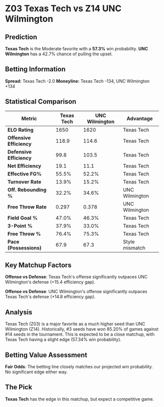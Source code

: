 # Z03 Texas Tech vs Z14 UNC Wilmington

## Prediction
**Texas Tech** is the Moderate favorite with a **57.3%** win probability.
**UNC Wilmington** has a 42.7% chance of pulling the upset.

## Betting Information
**Spread:** Texas Tech -2.0
**Moneyline:** Texas Tech -134, UNC Wilmington +134

## Statistical Comparison

| Metric | Texas Tech | UNC Wilmington | Advantage |
|--------|-----------------|-----------------|----------|
| **ELO Rating** | 1650 | 1620 | Texas Tech |
| **Offensive Efficiency** | 118.9 | 114.6 | Texas Tech |
| **Defensive Efficiency** | 99.8 | 103.5 | Texas Tech |
| **Net Efficiency** | 19.1 | 11.1 | Texas Tech |
| **Effective FG%** | 55.5% | 52.2% | Texas Tech |
| **Turnover Rate** | 13.9% | 15.2% | Texas Tech |
| **Off. Rebounding %** | 32.2% | 34.6% | UNC Wilmington |
| **Free Throw Rate** | 0.297 | 0.378 | UNC Wilmington |
| **Field Goal %** | 47.0% | 46.3% | Texas Tech |
| **3-Point %** | 37.9% | 33.0% | Texas Tech |
| **Free Throw %** | 76.4% | 75.3% | Texas Tech |
| **Pace (Possessions)** | 67.9 | 67.3 | Style mismatch |

## Key Matchup Factors

**Offense vs Defense**: Texas Tech's offense significantly outpaces UNC Wilmington's defense (+15.4 efficiency gap).

**Offense vs Defense**: UNC Wilmington's offense significantly outpaces Texas Tech's defense (+14.8 efficiency gap).

## Analysis

Texas Tech (Z03) is a major favorite as a much higher seed than UNC Wilmington (Z14). Historically, #3 seeds have won 85.20% of games against #14 seeds in the tournament. This is expected to be a close matchup, with Texas Tech having a slight edge (57.34% win probability).

## Betting Value Assessment

**Fair Odds**: The betting line closely matches our projected win probability. No significant edge either way.

## The Pick

**Texas Tech** has the edge in this matchup, but expect a competitive game.

